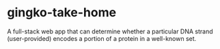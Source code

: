 # gingko-take-home
A full-stack web app that can determine whether a particular DNA strand (user-provided) encodes a portion of a protein in a well-known set.
